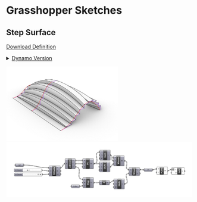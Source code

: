 # Grasshopper Sketches

## Step Surface
[Download Definition](https://github.com/borolgs/gh-sketches/raw/master/gh/step-surface.gh)  


<details>
<summary><a href="https://github.com/borolgs/gh-sketches/raw/master/gh/step-surface.dyn">Dynamo Version</a> </summary>
<p>
  
```javascript
u = 4;
v = 12;

//Divide Surface
uRange = (0..1..#u);
vRange = (0..1..#v);
pts = Surface.PointAtParameter(srf<1>, uRange<2>, vRange<3>);

//Make Steps
newPts = makeSteps(pts);

// Create polyCurves
polyCrvs = PolyCurve.ByPoints(
	Point.PruneDuplicates(newPts, 0.001),
	false
);

// New Surface
stepSrf = Surface.ByLoft(polyCrvs);

def makeSteps(pts: Point[]) {
	return [Imperative] {
		resultPts = [];
		count = List.Count(pts) - 1;
		for(i in 0..count) {
			old2Pt = pts[i+1 > count ? i : i + 1];
			new2Pt = Point.ByCoordinates(old2Pt.X, old2Pt.Y, pts[i].Z);
			resultPts = List.Join([resultPts, [pts[i], new2Pt]]);
		}
		return resultPts;
	};
};
```

</p>
    
</details>
<p>
  <img src="/docs/images/step-surface.jpg" width="300" />
  <img src="/docs/images/step-surface.png" width="500" />
</p>
